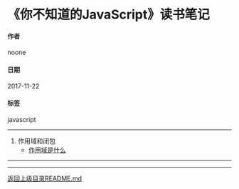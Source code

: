 # 《你不知道的JavaScript》读书笔记

#### 作者
noone

#### 日期
2017-11-22

#### 标签
   javascript

---

1. 作用域和闭包
    - [作用域是什么](./作用域和闭包/作用域是什么.md)

---


---
[返回上级目录README.md](../README.md)
